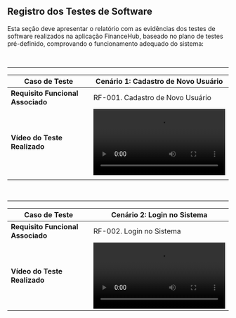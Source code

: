 ## Registro dos Testes de Software

Esta seção deve apresentar o relatório com as evidências dos testes de software realizados na aplicação FinanceHub, baseado no plano de testes pré-definido, comprovando o funcionamento adequado do sistema:

<br>

----------
|**Caso de Teste**              |**Cenário 1: Cadastro de Novo Usuário**              |
|-------------------------------|------------------------------------------------------------|
|**Requisito Funcional Associado**       | RF-001. Cadastro de Novo Usuário             |
|**Vídeo do Teste Realizado** | <video src="https://github.com/user-attachments/assets/adb7e0ae-c9c2-498c-9391-9e4455cc80e6" />
|                                                                                            |

<br>

----------
|**Caso de Teste**              |**Cenário 2: Login no Sistema**    |
|-------------------------------|---------------------------------------------------------------------------|
|**Requisito Funcional Associado**       | RF-002. Login no Sistema                            |
|**Vídeo do Teste Realizado** | <video src="https://github.com/user-attachments/assets/927d628a-2103-4414-9124-dd74eb642ebe" />                |                                                                              

<br>